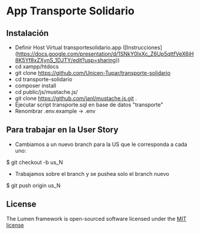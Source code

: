 # App Transporte Solidario

## Instalación
* Definir Host Virtual transportesolidario.app ([Instrucciones] (https://docs.google.com/presentation/d/1SNkY0IxXc_Z6Up5qttfVeX6jH8K5Yf8xZXynS_1DJTY/edit?usp=sharing))
* cd xampp/htdocs
* git clone https://github.com/Unicen-Tupar/transporte-solidario
* cd transporte-solidario
* composer install
* cd public/js/mustache.js/
* git clone https://github.com/janl/mustache.js.git .
* Ejecutar script transporte.sql en base de datos "transporte"
* Renombrar .env.example -> .env

## Para trabajar en la User Story
* Cambiamos a un nuevo branch para la US que le corresponda a cada uno:

$ git checkout -b us_N

* Trabajamos sobre el branch y se pushea solo el branch nuevo

$ git push origin us_N



## License

The Lumen framework is open-sourced software licensed under the [MIT license](http://opensource.org/licenses/MIT)
